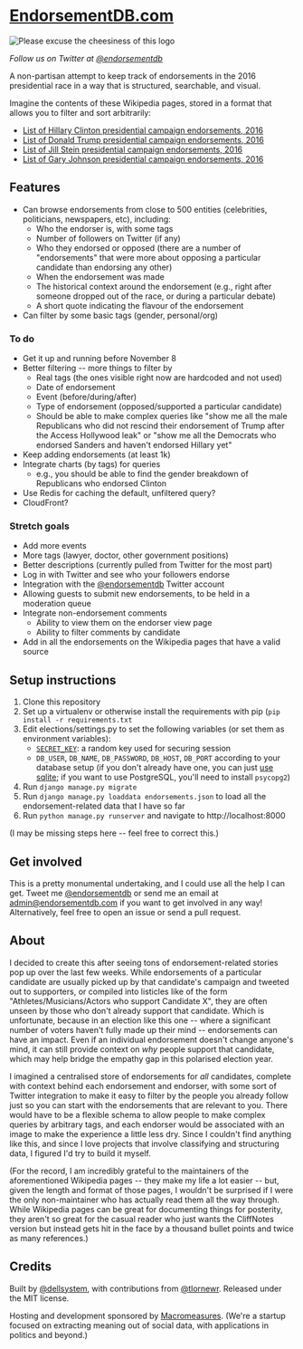 # [EndorsementDB.com]

![Please excuse the cheesiness of this logo][logo]

_Follow us on Twitter at [@endorsementdb]_

A non-partisan attempt to keep track of endorsements in the 2016 presidential
race in a way that is structured, searchable, and visual.

Imagine the contents of these Wikipedia pages, stored in a format that allows
you to filter and sort arbitrarily:

* [List of Hillary Clinton presidential campaign endorsements, 2016][clinton]
* [List of Donald Trump presidential campaign endorsements, 2016][trump]
* [List of Jill Stein presidential campaign endorsements, 2016][stein]
* [List of Gary Johnson presidential campaign endorsements, 2016][johnson]

## Features

* Can browse endorsements from close to 500 entities (celebrities, politicians,
  newspapers, etc), including:
  * Who the endorser is, with some tags
  * Number of followers on Twitter (if any)
  * Who they endorsed or opposed (there are a number of "endorsements" that
    were more about opposing a particular candidate than endorsing any other)
  * When the endorsement was made
  * The historical context around the endorsement (e.g., right after someone
    dropped out of the race, or during a particular debate)
  * A short quote indicating the flavour of the endorsement
* Can filter by some basic tags (gender, personal/org)

### To do

* Get it up and running before November 8
* Better filtering -- more things to filter by
  * Real tags (the ones visible right now are hardcoded and not used)
  * Date of endorsement
  * Event (before/during/after)
  * Type of endorsement (opposed/supported a particular candidate)
  * Should be able to make complex queries like "show me all the male
    Republicans who did not rescind their endorsement of Trump after the
    Access Hollywood leak" or "show me all the Democrats who endorsed Sanders
    and haven't endorsed Hillary yet"
* Keep adding endorsements (at least 1k)
* Integrate charts (by tags) for queries
  * e.g., you should be able to find the gender breakdown of Republicans who
    endorsed Clinton
* Use Redis for caching the default, unfiltered query?
* CloudFront?

### Stretch goals

* Add more events
* More tags (lawyer, doctor, other government positions)
* Better descriptions (currently pulled from Twitter for the most part)
* Log in with Twitter and see who your followers endorse
* Integration with the [@endorsementdb] Twitter account
* Allowing guests to submit new endorsements, to be held in a moderation queue
* Integrate non-endorsement comments
  * Ability to view them on the endorser view page
  * Ability to filter comments by candidate
* Add in all the endorsements on the Wikipedia pages that have a valid source

## Setup instructions

1. Clone this repository
2. Set up a virtualenv or otherwise install the requirements with pip (`pip
   install -r requirements.txt`
3. Edit elections/settings.py to set the following variables (or set them as
   environment variables):
   * [`SECRET_KEY`][SECRET_KEY]: a random key used for securing session
   * `DB_USER`, `DB_NAME`, `DB_PASSWORD`, `DB_HOST`, `DB_PORT` according to your
     database setup (if you don't already have one, you can just [use sqlite];
     if you want to use PostgreSQL, you'll need to install `psycopg2`)
4. Run `django manage.py migrate`
5. Run `django manage.py loaddata endorsements.json` to load all the
   endorsement-related data that I have so far
6. Run `python manage.py runserver` and navigate to http://localhost:8000

(I may be missing steps here -- feel free to correct this.)

## Get involved

This is a pretty monumental undertaking, and I could use all the help I can
get. Tweet me [@endorsementdb] or send me an email at admin@endorsementdb.com
if you want to get involved in any way! Alternatively, feel free to open an
issue or send a pull request.

## About

I decided to create this after seeing tons of endorsement-related stories pop
up over the last few weeks. While endorsements of a particular candidate are
usually picked up by that candidate's campaign and tweeted out to supporters,
or compiled into listicles like of the form "Athletes/Musicians/Actors who
support Candidate X", they are often unseen by those who don't already support
that candidate. Which is unfortunate, because in an election like this one --
where a significant number of voters haven't fully made up their mind --
endorsements can have an impact. Even if an individual endorsement doesn't
change anyone's mind, it can still provide context on _why_ people support that
candidate, which may help bridge the empathy gap in this polarised election
year.

I imagined a centralised store of endorsements for _all_ candidates, complete
with context behind each endorsement and endorser, with some sort of Twitter
integration to make it easy to filter by the people you already follow just
so you can start with the endorsements that are relevant to you. There would
have to be a flexible schema to allow people to make complex queries by
arbitrary tags, and each endorser would be associated with an image to make the
experience a little less dry. Since I couldn't find anything like this, and
since I love projects that involve classifying and structuring data, I figured
I'd try to build it myself.

(For the record, I am incredibly grateful to the maintainers of the aforementioned Wikipedia
pages -- they make my life a lot easier -- but, given the length and format of
those pages, I wouldn't be surprised if I were the only non-maintainer who has
actually read them all the way through. While Wikipedia pages can be great for
documenting things for posterity, they aren't so great for the casual reader
who just wants the CliffNotes version but instead gets hit in the face by a
thousand bullet points and twice as many references.)

## Credits

Built by [@dellsystem], with contributions from [@tlornewr]. Released under
the MIT license.

Hosting and development sponsored by [Macromeasures]. (We're a startup focused
on extracting meaning out of social data, with applications in politics and
beyond.)

[logo]: https://s3.amazonaws.com/endorsementdb.com/images/endorsementdb.png
[EndorsementDB.com]: http://endorsementdb.com
[clinton]: https://en.wikipedia.org/wiki/List_of_Hillary_Clinton_presidential_campaign_endorsements,_2016
[trump]: https://en.wikipedia.org/wiki/List_of_Donald_Trump_presidential_campaign_endorsements,_2016
[stein]: https://en.wikipedia.org/wiki/List_of_Jill_Stein_presidential_campaign_endorsements,_2016
[johnson]: https://en.wikipedia.org/wiki/List_of_Gary_Johnson_presidential_campaign_endorsements,_2016
[@endorsementdb]: https://twitter.com/endorsementdb
[Macromeasures]: https://macromeasures.com
[@dellsystem]: https://twitter.com/dellsystem
[@tlornewr]: https://twitter.com/tlornewr
[SECRET_KEY]: https://docs.djangoproject.com/en/1.10/ref/settings/#std:setting-SECRET_KEY
[use sqlite]: https://docs.djangoproject.com/en/1.10/ref/settings/#databases
